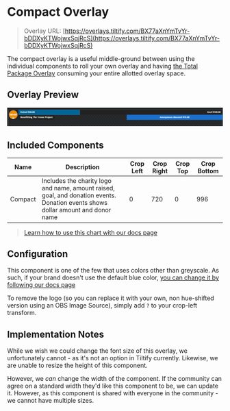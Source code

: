 # Compact Overlay

> Overlay URL: [https://overlays.tiltify.com/BX77aXnYmTvYr-bDDXyKTWojwxSqjRcS](https://overlays.tiltify.com/BX77aXnYmTvYr-bDDXyKTWojwxSqjRcS)

The compact overlay is a useful middle-ground between using the individual components to roll your own overlay and
having [the Total Package Overlay](/streamers-setup/overlays/presets/total/) consuming your entire allotted overlay space.

## Overlay Preview

![A single bar at the top of the screen showing donation progress bar, name of charity, and most recent donor and amount](./compact_overlay_preview.png)

## Included Components

| Name | Description | Crop Left | Crop Right | Crop Top | Crop Bottom |
| --- | --- | --- | --- | --- | --- |
| Compact | Includes the charity logo and name, amount raised, goal, and donation events. Donation events shows dollar amount and donor name | 0 | 720 | 0 | 996 |

> [Learn how to use this chart with our docs page](/streamers-setup/overlays/separate-merged-components/)

## Configuration

This component is one of the few that uses colors other than greyscale. As such, if your brand doesn't use the default blue color, [you can change it by following our docs page](/streamers-setup/overlays/colors/)

To remove the logo (so you can replace it with your own, non hue-shifted version using an OBS Image Source), simply add `?` to your crop-left transform.

## Implementation Notes

While we wish we could change the font size of this overlay, we unfortunately cannot - as it's not an option in
Tiltify currently. Likewise, we are unable to resize the height of this component.

However, we _can_ change the width of the component. If the community can agree on a standard width they'd like this
component to be, we can update it. However, as this component is shared with everyone in the community - we cannot
have multiple sizes.
